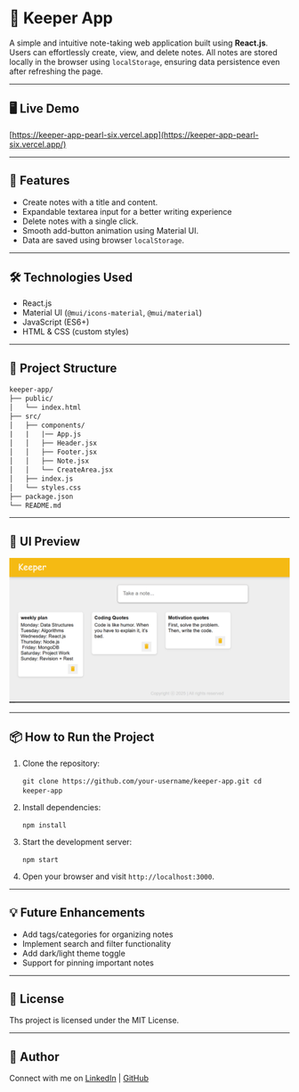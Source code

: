 # 📝 Keeper App

A simple and intuitive note-taking web application built using **React.js**. Users can effortlessly create, view, and delete notes. All notes are stored locally in the browser using `localStorage`, ensuring data persistence even after refreshing the page.

---
## 🖥️ Live Demo

[https://keeper-app-pearl-six.vercel.app](https://keeper-app-pearl-six.vercel.app/)

---

##  🚀 Features

- Create notes with a title and content.
- Expandable textarea input for a better writing experience
- Delete notes with a single click.
- Smooth add-button animation using Material UI.
- Data are saved using browser `localStorage`.

---

##  🛠️ Technologies Used

- React.js
- Material UI (`@mui/icons-material`, `@mui/material`)
- JavaScript (ES6+)
- HTML & CSS (custom styles)

---

##  📁 Project Structure

```
keeper-app/
├── public/
│   └── index.html
├── src/
│   ├── components/
|   |   |── App.js
│   │   ├── Header.jsx
│   │   ├── Footer.jsx
│   │   ├── Note.jsx
│   │   └── CreateArea.jsx
│   ├── index.js
│   └── styles.css
├── package.json
└── README.md
```

---

## 📸 UI Preview

![App Preview](src/assets/Screenshot.png)

---
## 📦 How to Run the Project

1. Clone the repository:

    `git clone https://github.com/your-username/keeper-app.git
    cd keeper-app`

2. Install dependencies:

    `npm install`

3. Start the development server:

    `npm start`

4. Open your browser and visit `http://localhost:3000`.

---

## 💡 Future Enhancements

- Add tags/categories for organizing notes
- Implement search and filter functionality
- Add dark/light theme toggle
- Support for pinning important notes

---

## 📌 License

Ths project is licensed under the MIT License.

---

## 🙌 Author

Connect with me on 
[LinkedIn](https://www.linkedin.com/in/amrita-srivastava10/) | [GitHub](https://github.com/Amritasri10)



